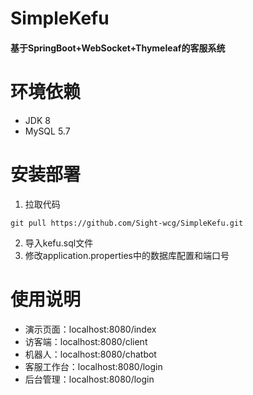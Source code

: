 # SimpleKefu
#### 基于SpringBoot+WebSocket+Thymeleaf的客服系统

# 环境依赖
+ JDK 8
+ MySQL 5.7

# 安装部署
1. 拉取代码
```
git pull https://github.com/Sight-wcg/SimpleKefu.git
```
2. 导入kefu.sql文件
3. 修改application.properties中的数据库配置和端口号

# 使用说明
+ 演示页面：localhost:8080/index
+ 访客端：localhost:8080/client
+ 机器人：localhost:8080/chatbot
+ 客服工作台：localhost:8080/login
+ 后台管理：localhost:8080/login
